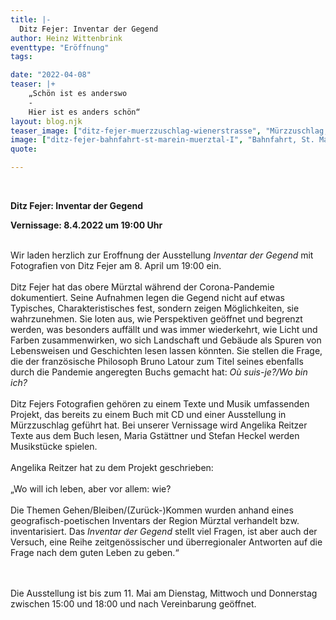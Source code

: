 ```yaml
---
title: |-
  Ditz Fejer: Inventar der Gegend
author: Heinz Wittenbrink
eventtype: "Eröffnung"
tags:

date: "2022-04-08"
teaser: |+
    „Schön ist es anderswo
    -
    Hier ist es anders schön“
layout: blog.njk
teaser_image: ["ditz-fejer-muerzzuschlag-wienerstrasse", "Mürzzuschlag, Wienerstraße"]
image: ["ditz-fejer-bahnfahrt-st-marein-muerztal-I", "Bahnfahrt, St. Marein im Mürztal I"]
quote:

---
```

</br>


**Ditz Fejer: Inventar der Gegend**

**Vernissage: 8.4.2022 um 19:00 Uhr**
</br>
</br>

Wir laden herzlich zur Eroffnung der Ausstellung *Inventar der Gegend* mit Fotografien von Ditz Fejer am 8. April um 19:00 ein.
</br>
</br>
Ditz Fejer hat  das obere Mürztal während der Corona-Pandemie dokumentiert. Seine Aufnahmen legen die Gegend nicht auf etwas Typisches, Charakteristisches fest, sondern zeigen Möglichkeiten, sie wahrzunehmen. Sie loten aus, wie Perspektiven geöffnet und begrenzt werden, was besonders auffällt und was immer wiederkehrt, wie Licht und Farben zusammenwirken, wo sich Landschaft und Gebäude als Spuren von Lebensweisen und Geschichten lesen lassen könnten. Sie stellen die Frage, die der französische Philosoph Bruno Latour zum Titel seines ebenfalls durch die Pandemie angeregten Buchs gemacht hat: *Où suis-je?/Wo bin ich?*
</br>
</br>
Ditz Fejers Fotografien gehören zu einem Texte und Musik umfassenden Projekt, das bereits zu einem Buch mit CD und einer Ausstellung in Mürzzuschlag geführt hat. Bei unserer Vernissage wird Angelika Reitzer Texte aus dem Buch lesen, Maria Gstättner und Stefan Heckel werden Musikstücke spielen.
</br>
</br>
Angelika Reitzer hat zu dem Projekt geschrieben:
</br>
</br>
„Wo will ich leben, aber vor allem: wie?
</br>
</br>
Die Themen Gehen/Bleiben/(Zurück-)Kommen wurden anhand eines geografisch-poetischen Inventars der Region Mürztal verhandelt bzw. inventarisiert. Das *Inventar der Gegend* stellt viel Fragen, ist aber auch der Versuch, eine Reihe zeitgenössischer und überregionaler Antworten auf die Frage nach dem guten Leben zu geben.“

</br>
</br>
Die Ausstellung ist bis zum 11. Mai am Dienstag, Mittwoch und Donnerstag zwischen 15:00 und 18:00 und nach Vereinbarung geöffnet.
